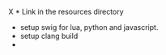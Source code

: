 X * Link in the resources directory
* setup swig for lua, python and javascript.
* setup clang build
*

